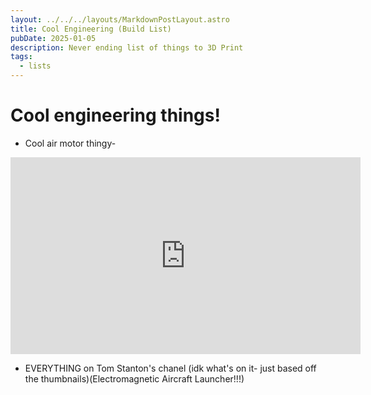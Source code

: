 ```yaml
---
layout: ../../../layouts/MarkdownPostLayout.astro
title: Cool Engineering (Build List)
pubDate: 2025-01-05
description: Never ending list of things to 3D Print
tags:
  - lists
---
```

# Cool engineering things!

 - Cool air motor thingy- 
 <iframe width="560/4" height="315/4" src="https://www.youtube.com/embed/udI2dWmwMUE?si=hIe84puOnzijYw-o" title="YouTube video player" frameborder="0" allow="accelerometer; autoplay; clipboard-write; encrypted-media; gyroscope; picture-in-picture; web-share" referrerpolicy="strict-origin-when-cross-origin" allowfullscreen></iframe>

- EVERYTHING on Tom Stanton's chanel (idk what's on it- just based off the thumbnails)(Electromagnetic Aircraft Launcher!!!)